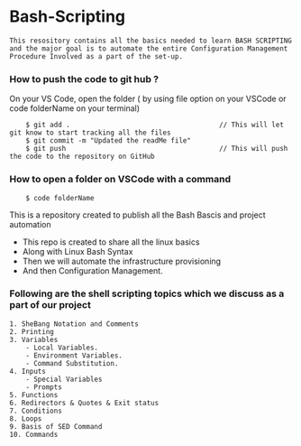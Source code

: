 # Bash-Scripting

```
This resository contains all the basics needed to learn BASH SCRIPTING and the major goal is to automate the entire Configuration Management Procedure Involved as a part of the set-up.
```

### How to push the code to git hub ?

On your VS Code, open the folder ( by using file option on your VSCode or code folderName on your terminal)

```
    $ git add .                                     // This will let git know to start tracking all the files 
    $ git commit -m "Updated the readMe file"
    $ git push                                      // This will push the code to the repository on GitHub
```

### How to open a folder on VSCode with a command

```
    $ code folderName
```
This is a repository created to publish all the Bash Bascis and project automation

*   This repo is created to share all the linux basics 
*   Along with Linux Bash Syntax
*   Then we will automate the infrastructure provisioning
*   And then Configuration Management. 


### Following are the shell scripting topics which we discuss as a part of our project

```
1. SheBang Notation and Comments
2. Printing
3. Variables
    - Local Variables.
    - Environment Variables.
    - Command Substitution.
4. Inputs
    - Special Variables
    - Prompts
5. Functions
6. Redirectors & Quotes & Exit status 
7. Conditions
8. Loops
9. Basis of SED Command
10. Commands

```




